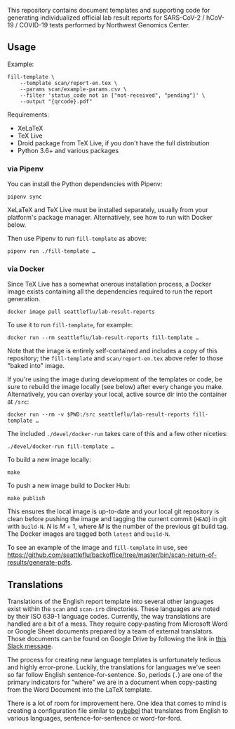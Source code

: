 This repository contains document templates and supporting code for generating
individualized official lab result reports for SARS-CoV-2 / hCoV-19 / COVID-19
tests performed by Northwest Genomics Center.

## Usage

Example:

    fill-template \
        --template scan/report-en.tex \
        --params scan/example-params.csv \
        --filter 'status_code not in ["not-received", "pending"]' \
        --output "{qrcode}.pdf"

Requirements:

  * XeLaTeX
  * TeX Live
  * Droid package from TeX Live, if you don't have the full distribution
  * Python 3.6+ and various packages

### via Pipenv

You can install the Python dependencies with Pipenv:

    pipenv sync

XeLaTeX and TeX Live must be installed separately, usually from your platform's
package manager.  Alternatively, see how to run with Docker below.

Then use Pipenv to run `fill-template` as above:

    pipenv run ./fill-template …

### via Docker

Since TeX Live has a somewhat onerous installation process, a Docker image
exists containing all the dependencies required to run the report generation.

    docker image pull seattleflu/lab-result-reports

To use it to run `fill-template`, for example:

    docker run --rm seattleflu/lab-result-reports fill-template …

Note that the image is entirely self-contained and includes a copy of this
repository; the `fill-template` and `scan/report-en.tex` above refer to those
"baked into" image.

If you're using the image during development of the templates or code, be sure
to rebuild the image locally (see below) after every change you make.
Alternatively, you can overlay your local, active source dir into the container
at `/src`:

    docker run --rm -v $PWD:/src seattleflu/lab-result-reports fill-template …

The included `./devel/docker-run` takes care of this and a few other niceties:

    ./devel/docker-run fill-template …

To build a new image locally:

    make

To push a new image build to Docker Hub:

    make publish

This ensures the local image is up-to-date and your local git repository is
clean before pushing the image and tagging the current commit (`HEAD`) in git
with `build-N`.  _N_ is _M_ + 1, where _M_ is the number of the previous git
build tag.  The Docker images are tagged both `latest` and `build-N`.

To see an example of the image and `fill-template` in use, see
<https://github.com/seattleflu/backoffice/tree/master/bin/scan-return-of-results/generate-pdfs>.


## Translations

Translations of the English report template into several other languages exist within the `scan` and `scan-irb` directories.
These languages are noted by their ISO 639-1 language codes.
Currently, the way translations are handled are a bit of a mess.
They require copy-pasting from Microsoft Word or Google Sheet documents prepared by a team of external translators.
Those documents can be found on Google Drive by following the link in [this Slack message](https://seattle-flu-study.slack.com/archives/C0173B4S1LY/p1595531766289400).

The process for creating new language templates is unfortunately tedious and highly error-prone.
Luckily, the translations for languages we've seen so far follow English sentence-for-sentence.
So, periods (`.`) are one of the primary indicators for "where" we are in a document when copy-pasting from the Word Document into the LaTeX template.

There is a lot of room for improvement here.
One idea that comes to mind is creating a configuration file similar to [pybabel](http://babel.pocoo.org/en/latest/) that translates from English to various languages, sentence-for-sentence or word-for-ford.

